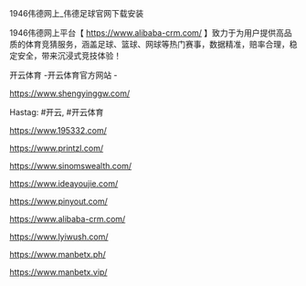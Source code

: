 1946伟德网上_伟德足球官网下载安装

1946伟德网上平台【 https://www.alibaba-crm.com/ 】致力于为用户提供高品质的体育竞猜服务，涵盖足球、篮球、网球等热门赛事，数据精准，赔率合理，稳定安全，带来沉浸式竞技体验！

开云体育 -开云体育官方网站 -

https://www.shengyinggw.com/

Hastag: #开云, #开云体育

https://www.195332.com/

https://www.printzl.com/

https://www.sinomswealth.com/

https://www.ideayoujie.com/

https://www.pinyout.com/

https://www.alibaba-crm.com/

https://www.lyiwush.com/

https://www.manbetx.ph/

https://www.manbetx.vip/
